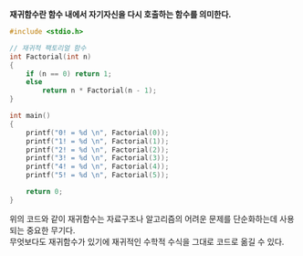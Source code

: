 **재귀함수란 함수 내에서 자기자신을 다시 호출하는 함수를 의미한다.**

```c 
#include <stdio.h>

// 재귀적 팩토리얼 함수
int Factorial(int n)
{
	if (n == 0) return 1;
	else
		return n * Factorial(n - 1);
}

int main()
{
	printf("0! = %d \n", Factorial(0));
	printf("1! = %d \n", Factorial(1));
	printf("2! = %d \n", Factorial(2));
	printf("3! = %d \n", Factorial(3));
	printf("4! = %d \n", Factorial(4));
	printf("5! = %d \n", Factorial(5));

	return 0;
}
```
위의 코드와 같이 재귀함수는 자료구조나 알고리즘의 어려운 문제를 단순화하는데 사용되는 중요한 무기다. <br>
무엇보다도 재귀함수가 있기에 재귀적인 수학적 수식을 그대로 코드로 옮길 수 있다.
